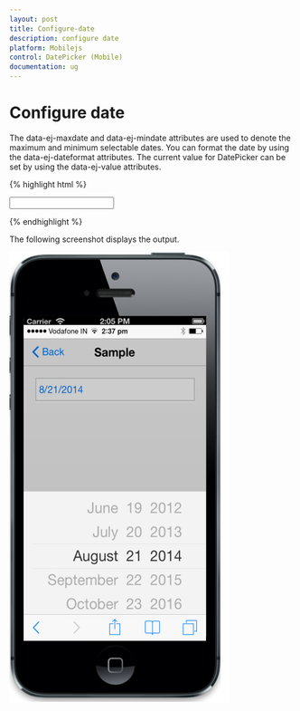 ```yaml
---
layout: post
title: Configure-date
description: configure date
platform: Mobilejs
control: DatePicker (Mobile)
documentation: ug
---
```


# Configure date

The data-ej-maxdate and data-ej-mindate attributes are used to denote the maximum and minimum selectable dates. You can format the date by using the data-ej-dateformat attributes. The current value for DatePicker can be set by using the data-ej-value attributes.

{% highlight html %}



<input id="datepicker" data-role="ejmdatepicker"  data-ej-maxdate="10/10/2020" data-ej-mindate="05/05/2005" data-ej-value="08/21/2014" data-ej-dateformat="MM/dd/yyyy"/>





{% endhighlight %}



The following screenshot displays the output.

![](Configure-date_images/Configure-date_img1.png)


